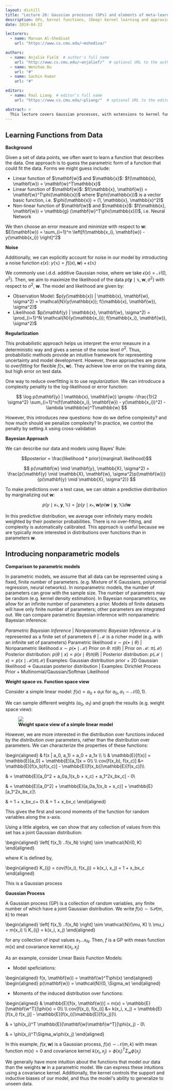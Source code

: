 ```yaml
---
layout: distill
title: "Lecture 26: Gaussian processes (GPs) and elements of meta-learning"
description: GPs, kernel functions, (Deep) kernel learning and approximations, NPs, and meta-learning
date: 2019-04-22

lecturers:
  - name: Maruan Al-Shedivat
    url: "https://www.cs.cmu.edu/~mshediva/"

authors:
  - name: Anjalie Field  # author's full name
    url: "http://www.cs.cmu.edu/~anjalief/"  # optional URL to the author's homepage
  - name: Wenchao Du
    url: "#"
  - name: Sachin Kumar
    url: "#"

editors:
  - name: Paul Liang  # editor's full name
    url: "https://www.cs.cmu.edu/~pliang/"  # optional URL to the editor's homepage

abstract: >
  This lecture covers Gaussian processes, with extensions to kernel functions, deep kernel learning and approximations, Neural Processes as an approximation to Gaussian processes, and elements of meta-learning
---
```


## Learning Functions from Data

**Background**

Given a set of data points, we often want to learn a function that describes the data. One approach is to guess the parametric form of a function that could fit the data. Forms we might guess include:


<ul>
<li>Linear function of $\mathbf{w}$ and $\mathbb{x}$: $f(\mathbb{x}, \mathbf{w}) = \mathbf{w}^T\mathbb{x}$</li>

<li>Linear function of $\mathbf{w}$: $f(\mathbb{x}, \mathbf{w}) = \mathbf{w}^T\phi(\mathbb{x})$  where $\phi(\mathbb{x})$ is a vector basic function, i.e. $\phi(\mathbb{x}) = (1, \mathbb{x}, \mathbb{x}^2)$</li>

<li>Non-linear function of $\mathbf{w}$ and $\mathbb{x}$: $f(\mathbb{x}, \mathbf{w}) = \mathbb{g} (\mathbf{w}^T\phi(\mathbb{x}))$, i.e. Neural Network </li>
</ul>

We then choose an error measure and minimize with respect to $\mathbf{w}$: $E(\mathbf{w}) = \sum_{i=1}^n \left[f(\mathbb{x_i}, \mathbf{w}) - y(\mathbb{x_i}) \right]^2$


**Noise**

Additionally, we can explicitly account for noise in our model by introducting a noise function $\epsilon(x)$: $y(\mathbb{x}) = f(\mathbb(x), \mathbf{w}) + \epsilon(\mathbb{x})$

We commonly use i.d.d. additive Gaussian noise, where we take $\epsilon(x) = \mathcal{N}(0, \sigma^2)$. Then, we aim to maximize the likelihood of the data $p(\mathbf{y} \mid \mathbb{x}, \mathbf{w}, \sigma^2)$ with respect to $\sigma^2$, $\mathbf{w}$. The model and likelihood are given by:

<ul>
<li> Observation Model: $p(y(\mathbb{x}) | \mathbb{x}, \mathbf{w}, \sigma^2) = \mathcal{N}(y(\mathbb{x}); f(\mathbb{x}, \mathbf{w}), \sigma^2)$ </li>
<li> Likelihood: $p(\mathbf{y} | \mathbb{x}, \mathbf{w}, \sigma^2) = \prod_{i=1}^N \mathcal{N}(y(\mathbb{x_i}); f(\mathbb{x_i}, \mathbf{w}), \sigma^2)$ </li>
</ul>


**Regularlization**

This probabilistic approach helps us interpret the error measure in a deterministic way and gives a sense of the noise level $\sigma^2$. Thus, probabilistic methods provide an intuitive framework for representing uncertainty and model development. However, these approaches are prone to *overfitting* for flexible $f(\mathbb{x}, \mathbf{w})$. They achieve low error on the training data, but high error on test data.

One way to reduce overfitting is to use *regularization*. We can introdcuce a complexity penality to the log-likelihood or error function:

$$ \log p(\mathbf{y} | \mathbb{x}, \mathbf{w}) \propto -\frac{1}{2 \sigma^2} \sum_{i=1}^n(f(\mathbb{x_i}, \mathbf{w}) - y(\mathbb{x_i})^2) - \lambda \mathbb{w}^T\mathbb{w}  $$

However, this introduces new questions: how do we define complexity? and how much should we penalize complexity? In practice, we control the penalty by setting  $\lambda$ using cross-validation

**Bayesian Approach**

We can describe our data and models using Bayes' Rule:

$$posterior = \frac{likelihood * prior}{marginal\ likelihood}$$

$$ p(\mathbf{w} \mid \mathbf{y}, \mathbb{X}, \sigma^2) = \frac{p(\mathbf{y} \mid \mathbb{X}, \mathbf{w}, \sigma^2)p(\mathbf{w})}{p(\mathbf{y} \mid \mathbb{X}, \sigma^2)} $$

To make predictions over a test case, we can obtain a predictive distribution by marginalizing out $\mathbf{w}$:

$$p(y \mid x_{*}, \mathbf{y}, \mathbb{X}) = \int p(y \mid x_{*}, \mathbf{w}) p(\mathbf{w} \mid \mathbf{y}, \mathbb{X}) d \mathbf{w}$$

In this predictive distribution, we average over infinitely many models weighted by their posterior probabilities. There is no over-fitting, and complexity is automatically calibrated. This approach is useful because we are typically more interested in distributions over functions than in parameters $\mathbf{w}$.




## Introducing nonparametric models


**Comparison to parametric models**

In parametric models, we assume that all data can be represented using a fixed, finite number of parameters. (e.g. Mixture of K Gaussians, polynomial regression, neural networks). In nonparametric models, the number of parameters can grow with the sample size. The number of parameters may be random (e.g. kernel density estimation). In Bayesian nonparametrics, we allow for an infinite number of parameters a prior. Models of finite datasets will have only finite number of parameters; other parameters are integrated out. We can compare parametric Bayesian inference with nonparametric Bayesian inference:

*Parametric Bayesian Inference* | *Nonparametric Bayesian Inference*
$\mathcal{M}$ is represented as a finite set of parameters $\theta$ | $\mathcal{M}$ is a richer model (e.g. with an infinite set of parameters)
Parametric likelihood $x \sim p(\bullet \mid \theta)$ | Nonparametric likelihood $x \sim p(\bullet \mid \mathcal{M})$
Prior on $\theta$: $\pi(\theta)$ | Prior on $\mathcal{M}$: $\pi(\mathcal{M})$
Posterior distribution: $p(\theta \mid x) \propto p(x \mid \theta)\pi(\theta)$ | Posterior distribution: $p(\mathcal{M} \mid x) \propto p(x \mid \mathcal{M})\pi(\mathcal{M})$
Examples: Gaussian distribution prior + 2D Gaussian likelihood $\rightarrow$ Gaussian posterior distribution | Examples: Dirichlet Process Prior + Multinomial/Gaussian/Softmax Likelihood

**Weight space vs. Function space view**

Consider a simple linear model: $f(x) = a_0 + a_1x$ for $a_0, a_1 \sim \mathcal{N}(0, 1)$.

We can sample different weights ($a_0$, $a_1$) and graph the results (e.g. weight space view):

<figure id="weightspace-view" class="l-body-outset">
  <div class="row">
    <div class="col one">
      <img src="{{ 'assets/img/notes/lecture-26/weight_space.png' | relative_url }}" />
    </div>
  </div>
  <figcaption>
    <strong>Weight space view of a simple linear model</strong>
  </figcaption>
</figure>

However, we are more interested in the distribution over functions induced by the distribution over parameters, rather than the distribution over parameters. We can characterize the properties of these functions:

<d-math block>
\begin{aligned}
& f(x | a_0, a_1) = a_0 + a_1x \\
\\
& \mathbb{E}[f(x)] = \mathbb{E}[a_0] + \mathbb{E}[a_1]x = 0\\
\\
cov[f(x_b), f(x_c)] &= \mathbb{E}[f(x_b)f(x_c)] - \mathbb{E}[f(x_b)]\mathbb{E}[f(x_c)]\\

& = \mathbb{E}[a_0^2 + a_0a_1(x_b + x_c) + a_1^2x_bx_c] - 0\\

& = \mathbb{E}[a_0^2] + \mathbb{E}[a_0a_1(x_b + x_c)] + \mathbb{E}[a_1^2x_bx_c]\\

& = 1 + x_bx_c+ 0\\
& = 1 + x_bx_c
\end{aligned}
</d-math>

This gives the first and second moments of the function for random variables along the x-axis.

Using a little algebra, we can show that any collection of values from this set has a joint Gaussian distribution<d-cite key="rasmussen2003gaussian"></d-cite>:

<d-math block>
\begin{aligned}
\left[ f(x_1) ..f(x_N) \right] \sim \mathcal{N}(0, K)
\end{aligned}
</d-math>

where $K$ is defined by,

<d-math block>
\begin{aligned}
K_{ij} = cov(f(x_i), f(x_j)) = k(x_i, x_j) = 1 + x_bx_c
\end{aligned}
</d-math>

This is a Gaussian process

**Gaussian Process**

A Gaussian process (GP) is a collection of random variables, any finite number of which have a joint Gaussian distribution. We write $f(x) \sim \mathcal{GP}(m, k)$ to mean

<d-math block>
\begin{aligned}
\left[ f(x_1) ..f(x_N) \right] \sim \mathcal{N}(\mu, K) \\
\mu_i = m(x_i) \\
K_{ij} = k(x_i, x_j)
\end{aligned}
</d-math>

for any collection of input values $x_1...x_N$. Then, $f$ is a GP with mean function $m(x)$ and covariance kernel $k(x_i, x_j)$

As an example, consider Linear Basis Function Models:

* Model speficiations:

<d-math block>
\begin{aligned}
f(x, \mathbf{w}) = \mathbf{w}^T\phi(x)
\end{aligned}
</d-math>

<d-math block>
\begin{aligned}
p(\mathbf{w}) = \mathcal{N}(0, \Sigma_w)
\end{aligned}
</d-math>

* Moments of the induced distribution over functions:

<d-math block>
\begin{aligned}
& \mathbb{E}[f(x, \mathbf{w})] = m(x) = \mathbb{E}[\mathbf{w^T}]\phi(x) = 0\\
\\
cov[f(x_i), f(x_i)] &= k(x_i, x_j) = \mathbb{E}[f(x_i) f(x_j)] - \mathbb{E}[f(x_i)]\mathbb{E}[f(x_j)]\\

& = \phi(x_i)^T \mathbb{E}[\mathbf{w}\mathbf{w^T}]\phi(x_j) - 0\\

& = \phi(x_i)^T\Sigma_w\phi(x_j)
\end{aligned}
</d-math>


In this example, $f(x, \mathbf{w})$ is a Gaussian process, $f(x) \sim \mathcal{N}(m, k)$ with mean function $m(x) = 0$ and covariance kernel $k(x_i, x_j) = \phi(x_i)^T \Sigma_w\phi(x_j)$


We generally have more intuition about the functions that model our data than the weights $\mathbf{w}$ in a parametric model. We can express these intuitions using a covariance kernel. Additionally, the kernel controls the support and inductive biases of our model, and thus the model's ability to generalize to unseen data.
